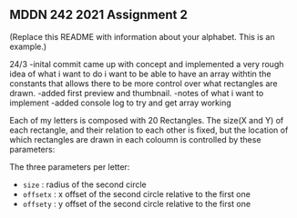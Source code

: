 ## MDDN 242 2021 Assignment 2

(Replace this README with information about your alphabet. This is an example.)

24/3
-inital commit came up with concept and implemented a very rough idea of what i want to do i want to be able to have an array withtin the constants that allows there to be more control over what rectangles are drawn.
-added first preview and thumbnail.
-notes of what i want to implement
-added console log to try and get array working

Each of my letters is composed with 20 Rectangles. The size(X and Y) of each rectangle, and their relation to each other is fixed, but the location of which rectangles are drawn in each coloumn is controlled by these parameters:

The three parameters per letter:
  * `size` : radius of the second circle
  * `offsetx` : x offset of the second circle relative to the first one
  * `offsety` : y offset of the second circle relative to the first one

